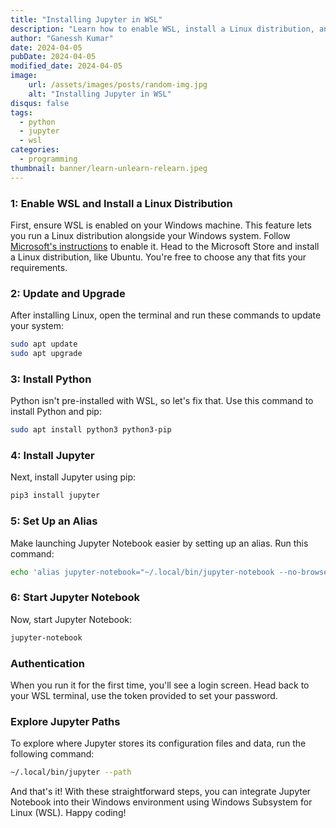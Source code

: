 ```yaml
---
title: "Installing Jupyter in WSL"
description: "Learn how to enable WSL, install a Linux distribution, and set up Jupyter Notebook on your Windows machine with this step-by-step guide."
author: "Ganessh Kumar"
date: 2024-04-05
pubDate: 2024-04-05
modified_date: 2024-04-05
image:
    url: /assets/images/posts/random-img.jpg
    alt: "Installing Jupyter in WSL"
disqus: false
tags:
  - python
  - jupyter
  - wsl
categories:
  - programming
thumbnail: banner/learn-unlearn-relearn.jpeg
---
```


### 1: Enable WSL and Install a Linux Distribution

First, ensure WSL is enabled on your Windows machine. This feature lets you run a Linux distribution alongside your Windows system. Follow [Microsoft's instructions](https://learn.microsoft.com/en-us/windows/wsl/install) to enable it. Head to the Microsoft Store and install a Linux distribution, like Ubuntu. You're free to choose any that fits your requirements.

### 2: Update and Upgrade

After installing Linux, open the terminal and run these commands to update your system:

```bash
sudo apt update
sudo apt upgrade
```

### 3: Install Python
Python isn't pre-installed with WSL, so let's fix that. Use this command to install Python and pip:

```bash
sudo apt install python3 python3-pip
```

### 4: Install Jupyter

Next, install Jupyter using pip:

```bash
pip3 install jupyter
```

### 5: Set Up an Alias
Make launching Jupyter Notebook easier by setting up an alias. Run this command:

```bash
echo 'alias jupyter-notebook="~/.local/bin/jupyter-notebook --no-browser"' >> ~/.bashrc
```

### 6: Start Jupyter Notebook
Now, start Jupyter Notebook:

```bash
jupyter-notebook
```

### Authentication

When you run it for the first time, you'll see a login screen. Head back to your WSL terminal, use the token provided to set your password.

### Explore Jupyter Paths
To explore where Jupyter stores its configuration files and data, run the following command:

```bash
~/.local/bin/jupyter --path
```

And that's it! With these straightforward steps, you can integrate Jupyter Notebook into their Windows environment using Windows Subsystem for Linux (WSL). Happy coding!
